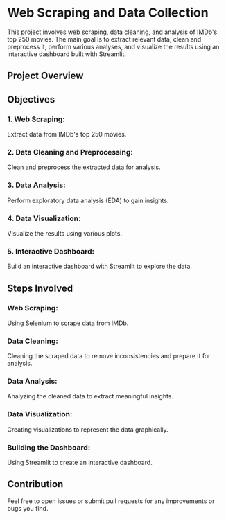 # Web Scraping and Data Collection

This project involves web scraping, data cleaning, and analysis of IMDb's top 250 movies. The main goal is to extract relevant data, clean and preprocess it, perform various analyses, and visualize the results using an interactive dashboard built with Streamlit.

## Project Overview

## Objectives

### 1. Web Scraping:

Extract data from IMDb's top 250 movies.

### 2. Data Cleaning and Preprocessing:

Clean and preprocess the extracted data for analysis.

### 3. Data Analysis:

Perform exploratory data analysis (EDA) to gain insights.

### 4. Data Visualization:

Visualize the results using various plots.

### 5. Interactive Dashboard:

Build an interactive dashboard with Streamlit to explore the data.

##

## Steps Involved

### Web Scraping:

Using Selenium to scrape data from IMDb.

### Data Cleaning:

Cleaning the scraped data to remove inconsistencies and prepare it for analysis.

### Data Analysis:

Analyzing the cleaned data to extract meaningful insights.

### Data Visualization:

Creating visualizations to represent the data graphically.

### Building the Dashboard:

Using Streamlit to create an interactive dashboard.

##

## Contribution

Feel free to open issues or submit pull requests for any improvements or bugs you find.
